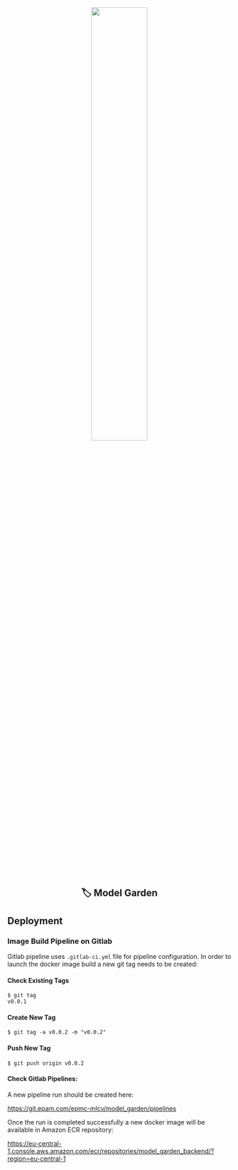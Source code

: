 <div align="center"><img src="https://es.wiki.elvenar.com/images/0/04/Glossy_Garden.png" width="50%"/></div>

<div align="center"><h2>🏷️ Model Garden</h2></div>

## Deployment

### Image Build Pipeline on Gitlab

Gitlab pipeline uses `.gitlab-ci.yml` file for pipeline configuration. In order to launch 
the docker image build a new git tag needs to be created:

#### Check Existing Tags
```
$ git tag
v0.0.1
```

#### Create New Tag
```
$ git tag -a v0.0.2 -m "v0.0.2"
```

#### Push New Tag
```
$ git push origin v0.0.2
```

#### Check Gitlab Pipelines:

A new pipeline run should be created here:

https://git.epam.com/epmc-mlcv/model_garden/pipelines

Once the run is completed successfully a new docker image will be available in Amazon ECR repository:

https://eu-central-1.console.aws.amazon.com/ecr/repositories/model_garden_backend/?region=eu-central-1